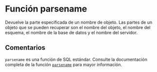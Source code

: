 ﻿---
SidebarGroup: "p"
Autogenerated: true
---

# Función  parsename

Devuelve la parte especificada de un nombre de objeto. Las partes de un objeto que se pueden recuperar son el nombre del objeto, el nombre del esquema, el nombre de la base de datos y el nombre del servidor.

## Comentarios 

`parsename` es una función de SQL estándar. Consulte la documentación completa de la función [`parsename`](https://learn.microsoft.com/es-es/sql/t-sql/functions/parsename-transact-sql) para mayor información.
